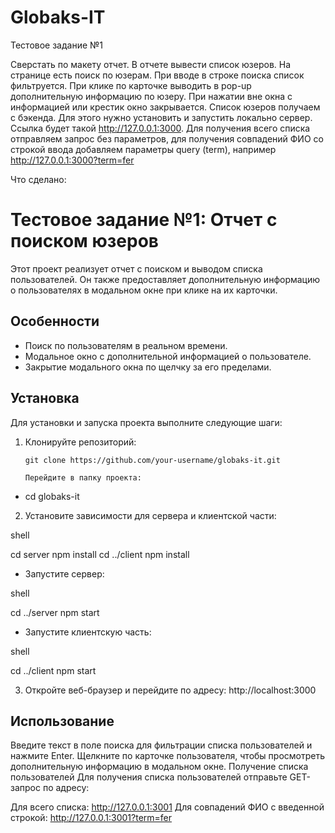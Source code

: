 # Globaks-IT

Тестовое задание №1

Сверстать по макету отчет. В отчете вывести список юзеров.
На странице есть поиск по юзерам. При вводе в строке поиска список фильтруется.  При клике по карточке выводить в pop-up дополнительную информацию по юзеру. При нажатии вне окна с информацией или крестик окно закрывается.
Список юзеров получаем с бэкенда. Для этого нужно установить  и запустить локально сервер.
Ссылка будет такой http://127.0.0.1:3000.
Для получения всего списка отправляем запрос без параметров, для получения совпадений ФИО со строкой ввода добавляем параметры query (term), например http://127.0.0.1:3000?term=fer

Что сделано:

# Тестовое задание №1: Отчет с поиском юзеров

Этот проект реализует отчет с поиском и выводом списка пользователей. Он также предоставляет дополнительную информацию о пользователях в модальном окне при клике на их карточки.

## Особенности

- Поиск по пользователям в реальном времени.
- Модальное окно с дополнительной информацией о пользователе.
- Закрытие модального окна по щелчку за его пределами.

## Установка

Для установки и запуска проекта выполните следующие шаги:

1. Клонируйте репозиторий:

   ```shell
   git clone https://github.com/your-username/globaks-it.git

   Перейдите в папку проекта:

- cd globaks-it

2. Установите зависимости для сервера и клиентской части:

shell

cd server
npm install
cd ../client
npm install

- Запустите сервер:

shell

cd ../server
npm start

- Запустите клиентскую часть:

shell

cd ../client
npm start

3. Откройте веб-браузер и перейдите по адресу: http://localhost:3000

## Использование

Введите текст в поле поиска для фильтрации списка пользователей и нажмите Enter.
Щелкните по карточке пользователя, чтобы просмотреть дополнительную информацию в модальном окне.
Получение списка пользователей
Для получения списка пользователей отправьте GET-запрос по адресу:

Для всего списка: http://127.0.0.1:3001
Для совпадений ФИО с введенной строкой: http://127.0.0.1:3001?term=fer